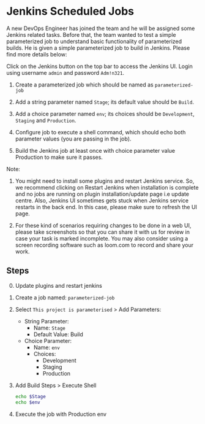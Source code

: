 # Jenkins Scheduled Jobs

A new DevOps Engineer has joined the team and he will be assigned some Jenkins related tasks. Before that, the team wanted to test a simple parameterized job to understand basic functionality of parameterized builds. He is given a simple parameterized job to build in Jenkins. Please find more details below:

Click on the Jenkins button on the top bar to access the Jenkins UI. Login using username `admin` and password `Adm!n321`.

1. Create a parameterized job which should be named as `parameterized-job`

2. Add a string parameter named `Stage`; its default value should be `Build`.

3. Add a choice parameter named `env`; its choices should be `Development`, `Staging` and `Production`.

4. Configure job to execute a shell command, which should echo both parameter values (you are passing in the job).

5. Build the Jenkins job at least once with choice parameter value Production to make sure it passes.

Note:

1. You might need to install some plugins and restart Jenkins service. So, we recommend clicking on Restart Jenkins when installation is complete and no jobs are running on plugin installation/update page i.e update centre. Also, Jenkins UI sometimes gets stuck when Jenkins service restarts in the back end. In this case, please make sure to refresh the UI page.

2. For these kind of scenarios requiring changes to be done in a web UI, please take screenshots so that you can share it with us for review in case your task is marked incomplete. You may also consider using a screen recording software such as loom.com to record and share your work.

## Steps

0. Update plugins and restart jenkins

1. Create a job named: `parameterized-job`

2. Select `This project is parameterised` > Add Parameters:

    - String Parameter:
      - Name: `Stage`
      - Default Value: Build
    - Choice Parameter:
      - Name: `env`
      - Choices:
        - Development
        - Staging
        - Production

3. Add Build Steps > Execute Shell

    ```sh
    echo $Stage
    echo $env
    ```

4. Execute the job with Production env

